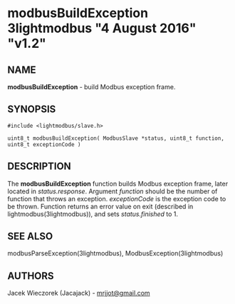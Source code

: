 # modbusBuildException 3lightmodbus "4 August 2016" "v1.2"

## NAME
**modbusBuildException** - build Modbus exception frame.

## SYNOPSIS
`#include <lightmodbus/slave.h>`

`uint8_t modbusBuildException( ModbusSlave *status, uint8_t function, uint8_t exceptionCode )`

## DESCRIPTION
The **modbusBuildException** function builds Modbus exception frame, later located in *status.response*.
Argument *function* should be the number of function that throws an exception. *exceptionCode* is the exception code to be thrown.
Function returns an error value on exit (described in lightmodbus(3lightmodbus)), and sets *status.finished* to 1.

## SEE ALSO
modbusParseException(3lightmodbus), ModbusException(3lightmodbus)

## AUTHORS
Jacek Wieczorek (Jacajack) - mrjjot@gmail.com
